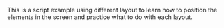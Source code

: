 This is a script example using different layout to learn how to position the elements in the screen and practice what to do with each layout.
